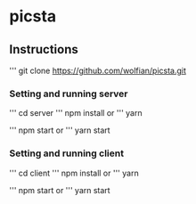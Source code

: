 # picsta

## Instructions
''' git clone https://github.com/wolfian/picsta.git

### Setting and running server
''' cd server
''' npm install
or
''' yarn

''' npm start
or
''' yarn start

### Setting and running client
''' cd client
''' npm install
or
''' yarn

''' npm start
or
''' yarn start
